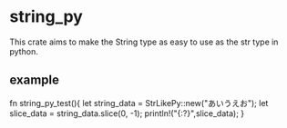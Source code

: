 # string_py

This crate aims to make the String type as easy to use as the str type in python. 

## example

fn string_py_test(){
    let string_data = StrLikePy::new("あいうえお");
    let slice_data = string_data.slice(0, -1);
    println!("{:?}",slice_data);
}